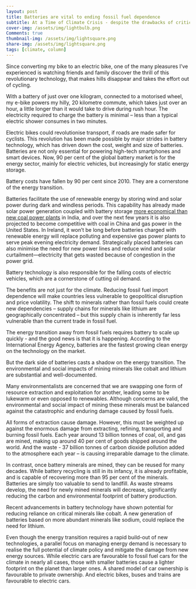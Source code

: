 ```yaml
---
layout: post
title: Batteries are vital to ending fossil fuel dependence
subtitle: At a Time of Climate Crisis - despite the drawbacks of critical minerals, batteries are necessary to address climate change
cover-img: /assets/img/lightbulb.png
Comments: true
thumbnail-img: /assets/img/lightsquare.png
share-img: /assets/img/lightsquare.png
tags: [climate, column]
---
```



Since converting my bike to an electric bike, one of the many pleasures I’ve experienced is watching friends and family discover the thrill of this revolutionary technology, that makes hills disappear and takes the effort out of cycling.

With a battery of just over one kilogram, connected to a motorised wheel, my e-bike powers my hilly, 20 kilometre commute, which takes just over an hour, a little longer than it would take to drive during rush hour. The electricity required to charge the battery is minimal – less than a typical electric shower consumes in two minutes.

Electric bikes could revolutionise transport, if roads are made safer for cyclists. This revolution has been made possible by major strides in battery technology, which has driven down the cost, weight and size of batteries. Batteries are not only essential for powering high-tech smartphones and smart devices. Now, 90 per cent of the global battery market is for the energy sector, mainly for electric vehicles, but increasingly for static energy storage.

Battery costs have fallen by 90 per cent since 2010. They are a cornerstone of the energy transition.

Batteries facilitate the use of renewable energy by storing wind and solar power during dark and windless periods. This capability has already made solar power generation coupled with battery storage [more economical than new coal power plants](https://www.iea.org/reports/batteries-and-secure-energy-transitions/executive-summary) in India, and over the next few years it is also projected to become competitive with coal in China and gas power in the United States. In Ireland, it won’t be long before batteries charged with renewable energy will replace polluting and expensive gas power plants to serve peak evening electricity demand. Strategically placed batteries can also minimise the need for new power lines and reduce wind and solar curtailment—electricity that gets wasted because of congestion in the power grid.

Battery technology is also responsible for the falling costs of electric vehicles, which are a cornerstone of cutting oil demand.

The benefits are not just for the climate. Reducing fossil fuel import dependence will make countries less vulnerable to geopolitical disruption and price volatility. The shift to minerals rather than fossil fuels could create new dependencies – supply chains for minerals like lithium are geographically concentrated – but this supply chain is inherently far less vulnerable than the current trade in fossil fuel.

The energy transition away from fossil fuels requires battery to scale up quickly - and the good news is that it is happening. According to the International Energy Agency, batteries are the fastest growing clean energy on the technology on the market.

But the dark side of batteries casts a shadow on the energy transition. The environmental and social impacts of mining minerals like cobalt and lithium are substantial and well-documented.

Many environmentalists are concerned that we are swapping one form of resource extraction and exploitation for another, leading some to be lukewarm or even opposed to renewables. Although concerns are valid, the environmental and social impact of mining these minerals must be balanced against the catastrophic and enduring damage caused by fossil fuels.

All forms of extraction cause damage. However, this must be weighted up against the enormous damage from extracting, refining, transporting and burning fossil fuels. Each year around 13 billion tonnes of coal, oil, and gas are mined, making up around 40 per cent of goods shipped around the world. And the waste - 37 billion tonnes of carbon dioxide pollution added to the atmosphere each year – is causing irreparable damage to the climate.

In contrast, once battery minerals are mined, they can be reused for many decades. While battery recycling is still in its infancy, it is already profitable, and is capable of recovering more than 95 per cent of the minerals. Batteries are simply too valuable to send to landfill. As waste streams develop, the need for newly mined minerals will decrease, significantly reducing the carbon and environmental footprint of battery production.

Recent advancements in battery technology have shown potential for reducing reliance on critical minerals like cobalt. A new generation of batteries based on more abundant minerals like sodium, could replace the need for lithium.  

Even though the energy transition requires a rapid build-out of new technologies, a parallel focus on managing energy demand is necessary to realise the full potential of climate policy and mitigate the damage from new energy sources. While electric cars are favourable to fossil fuel cars for the climate in nearly all cases, those with smaller batteries cause a lighter footprint on the planet than larger ones. A shared model of car ownership is favourable to private ownership. And electric bikes, buses and trains are favourable to electric cars.

